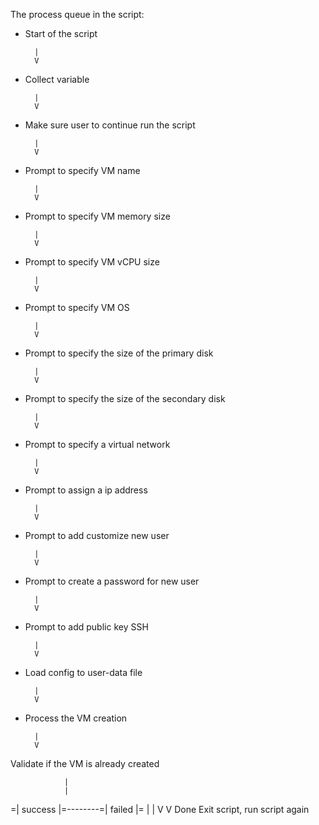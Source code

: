 The process queue in the script:

- Start of the script

        |
        V

- Collect variable

        |
        V

- Make sure user to continue run the script

        |
        V

- Prompt to specify VM name

        |
        V

- Prompt to specify VM memory size

        |
        V

- Prompt to specify VM vCPU size

        |
        V

- Prompt to specify VM OS

        |
        V

- Prompt to specify the size of the primary disk

        |
        V

- Prompt to specify the size of the secondary disk

        |
        V

- Prompt to specify a virtual network

        |
        V

- Prompt to assign a ip address

        |
        V

- Prompt to add customize new user

        |
        V

- Prompt to create a password for new user

        |
        V

- Prompt to add public key SSH

        |
        V

- Load config to user-data file

        |
        V

- Process the VM creation

        |
        V

Validate if the VM is already created

                |
                |
=| success |=--------=| failed |=
        |               |
        V               V
      Done      Exit script, run script again
